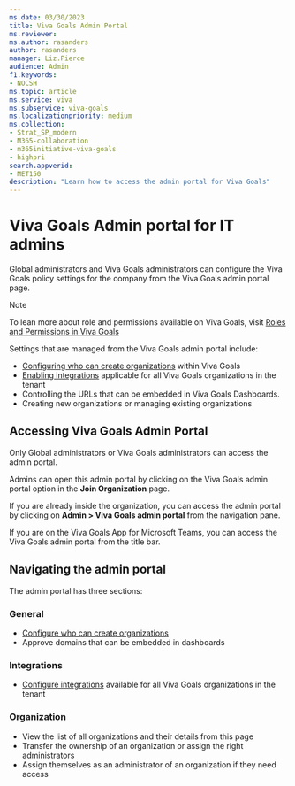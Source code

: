 ```yaml
---
ms.date: 03/30/2023
title: Viva Goals Admin Portal
ms.reviewer: 
ms.author: rasanders
author: rasanders
manager: Liz.Pierce
audience: Admin
f1.keywords:
- NOCSH
ms.topic: article
ms.service: viva
ms.subservice: viva-goals
ms.localizationpriority: medium
ms.collection:  
- Strat_SP_modern
- M365-collaboration
- m365initiative-viva-goals
- highpri
search.appverid:
- MET150
description: "Learn how to access the admin portal for Viva Goals"
---
```


# Viva Goals Admin portal for IT admins

Global administrators and Viva Goals administrators can configure the Viva Goals policy settings for the company from the Viva Goals admin portal page.   

> [!NOTE]
> To lean more about role and permissions available on Viva Goals, visit [Roles and Permissions in Viva Goals](roles-permissions-in-viva-goals.md)

Settings that are managed from the Viva Goals admin portal include:

- [Configuring who can create organizations](restrict-organization-creation-permissions.md) within Viva Goals
- [Enabling integrations](vg-integrations-administration-overview.md) applicable for all Viva Goals organizations in the tenant
- Controlling the URLs that can be embedded in Viva Goals Dashboards. 
- Creating new organizations or managing existing organizations

## Accessing Viva Goals Admin Portal

Only Global administrators or Viva Goals administrators can access the admin portal.

Admins can open this admin portal by clicking on the Viva Goals admin portal option in the **Join Organization** page.

If you are already inside the organization, you can access the admin portal by clicking on **Admin > Viva Goals admin portal** from the navigation pane.

If you are on the Viva Goals App for Microsoft Teams, you can access the Viva Goals admin portal from the title bar.

## Navigating the admin portal

The admin portal has three sections:

### General

- [Configure who can create organizations](restrict-organization-creation-permissions.md)
- Approve domains that can be embedded in dashboards

### Integrations

- [Configure integrations](vg-integrations-administration-overview.md) available for all Viva Goals organizations in the tenant

### Organization

- View the list of all organizations and their details from this page
- Transfer the ownership of an organization or assign the right administrators
- Assign themselves as an administrator of an organization if they need access